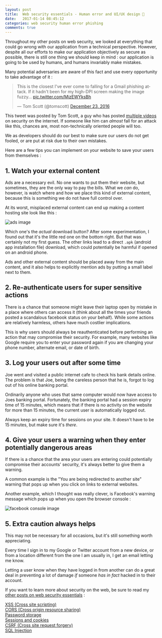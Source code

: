 ```yaml
---
layout: post
title:  Web security essentials - Human error and UI/UX design 🔑
date:   2017-01-14 08:45:12
categories: web security human error phishing
comments: true
---
```


Throughout my other posts on web security, we looked at everything that could go wrong with our application from a technical perspective. However, despite all our efforts to make our application objectively as secure as possible, there is still one thing we should keep in mind : our application is going to be used by humans, and humans invariably make mistakes. 

Many potential adversaries are aware of this fact and use every opportunity to take advantage of it :

<blockquote class="twitter-tweet" data-lang="en"><p lang="en" dir="ltr">This is the closest I&#39;ve ever come to falling for a Gmail phishing attack. If it hadn&#39;t been for my high-DPI screen making the image fuzzy… <a href="https://t.co/MizEWYksBh">pic.twitter.com/MizEWYksBh</a></p>&mdash; Tom Scott (@tomscott) <a href="https://twitter.com/tomscott/status/812265182646927361">December 23, 2016</a></blockquote>
<script async src="//platform.twitter.com/widgets.js" charset="utf-8"></script>

This tweet was posted by Tom Scott, a guy who has posted [multiple videos](https://www.youtube.com/watch?v=-enHfpHMBo4&list=PL96C35uN7xGLux5q2c4P_IqbKF11-pfsR) on security on the internet. If someone like him can _almost_ fall for an attack like this, chances are, most non-technically oriented people will too.

We as developers should do our best to make sure our users do not get fooled, or are put at risk due to their own mistakes.

Here are a few tips you can implement on your website to save your users from themselves :

<!-- more -->

## 1. Watch your external content

Ads are a necessary evil. No one wants to put them their website, but sometimes, they are the only way to pay the bills. What we _can_ do, however, is watch where and how we place this kind of external content, because this is something we do not have full control over.

At its worst, misplaced external content can end up making a content hosting site look like this :

![ads image](/assets/images/posts/web-security-essentials/human-error-1.png)

Which one's the _actual_ download button? After some experimentation, I found out that it's the little red one on the bottom right. But that was certainly not my first guess. The other links lead to a direct `.apk` (android app installation file) download, which could potentially be harmful if opened on an android phone.

Ads and other external content should be placed away from the main content, and it also helps to explicitly mention ads by putting a small label next to them.

## 2. Re-authenticate users for super sensitive actions

There is a chance that someone might leave their laptop open by mistake in a place where others can access it (think about all the times your friends posted a scandalous facebook status on your behalf). While some actions are relatively harmless, others have much costlier implications. 

This is why users should always be reauthenticated before performing an action that may compromise their security. For example, many websites like Google require you to enter your password again if you are changing your phone number, alternate email, or date of birth.

## 3. Log your users out after some time

Joe went and visited a public internet cafe to check his bank details online. The problem is that Joe, being the careless person that he is, forgot to log out of his online banking portal. 

Ordinarily anyone who uses that same computer would now have access to Joes banking portal. Fortunately, the banking portal had a session expiry time of 15 minutes, which means that if there is no activity on the website for more than 15 minutes, the current user is automatically logged out.

Always keep an expiry time for sessions on your site. It doesn't have to be 15 minutes, but make sure it's _there_.

## 4. Give your users a warning when they enter potentially dangerous areas

If there is a chance that the area your users are entering could potentially compromise their accounts' security, it's always better to give them a warning.

A common example is the "You are being redirected to another site" warning that pops up when you click on links to external websites.

Another example, which I thought was really clever, is Facebook's warning message which pops up when you open the browser console :

![facebook console image](/assets/images/posts/web-security-essentials/facebook-console-message.png)


## 5. Extra caution always helps

This may not be necessary for all occasions, but it's still something worth appreciating. 

Every time I sign in to my Google or Twitter account from a new device, or from a location different from the one I am usually in, I get an email letting me know.

Letting a user know when they have logged in from another can do a great deal in preventing a lot of damage _if_ someone _has in fact_ hacked in to their account.

If you want to learn more about security on the web, be sure to read my [other posts on web security essentials](/blog/2017/01/16/web-security-essentials/) :

[XSS (Cross site scripting)](/blog/2016/11/24/web-security-xss/)  
[CORS (Cross origin resource sharing)](/blog/2016/12/21/web-security-cors/)  
[Password storage](/blog/2017/01/01/web-security-password-storage/)  
[Sessions and cookies](/blog/2017/01/08/web-security-session-cookies/)  
[CSRF (Cross site request forgery)](/blog/2017/01/14/web-security-cross-site-request-forgery/)  
[SQL Injection](/blog/2016/11/24/what-is-sql-injection/)  
